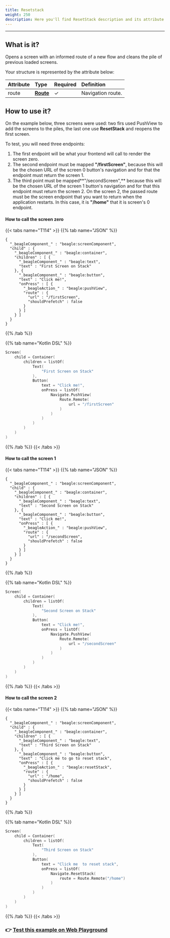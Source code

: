 ```yaml
---
title: Resetstack
weight: 250
description: Here you'll find ResetStack description and its attribute.
---
```


---

## What is it?

Opens a screen with an informed route of a new flow and cleans the pile of previous loaded screens.

Your structure is represented by the attribute below: 

| **Attribute** | Type | Required | Definition |
| :--- | :--- | :--- | :--- |
| route | [**Route**](route/) |           ✓ | Navigation route. |

## How to use it?

On the example below, three screens were used: two firs used PushView to add the screens to the piles, the last one use **ResetStack** and reopens the first screen.

To test, you will need three endpoints: 

1. The first endpoint will be what your frontend will call to render the screen zero. 
2. The second endpoint must be mapped  **"/firstScreen"**, because this will be the chosen URL of the screen 0 button's navigation and for that the endpoint must return the screen 1. 
3. The third point must be mapped**"/secondScreen",** because this will be the chosen URL of the screen 1 button's navigation and for that this endpoint must return the screen 2. On the screen 2, the passed route must be the screen endpoint that you want to return when the application restarts.  In this case, it is  **"/home"** that it is screen's 0 endpoint. 

#### How to call the screen zero <a id="como-chamar-a-tela-zero"></a>

{{< tabs name="T114" >}}
{{% tab name="JSON" %}}
```text
{
  "_beagleComponent_" : "beagle:screenComponent",
  "child" : {
    "_beagleComponent_" : "beagle:container",
    "children" : [ {
      "_beagleComponent_" : "beagle:text",
      "text" : "First Screen on Stack"
    }, {
      "_beagleComponent_" : "beagle:button",
      "text" : "Click me!",
      "onPress" : [ {
        "_beagleAction_" : "beagle:pushView",
        "route" : {
          "url" : "/firstScreen",
          "shouldPrefetch" : false
        }
      } ]
    } ]
  }
}
```
{{% /tab %}}

{{% tab name="Kotlin DSL" %}}
```kotlin
Screen(
    child = Container(
        children = listOf(
            Text(
                "First Screen on Stack"
            ),
            Button(
                text = "Click me!",
                onPress = listOf(
                    Navigate.PushView(
                        Route.Remote(
                            url = "/firstScreen"
                        )
                    )
                )
            )
        )
    )
)
```
{{% /tab %}}
{{< /tabs >}}

#### How to call the screen 1 <a id="como-chamar-a-tela-1"></a>

{{< tabs name="T114" >}}
{{% tab name="JSON" %}}
```text
{
  "_beagleComponent_" : "beagle:screenComponent",
  "child" : {
    "_beagleComponent_" : "beagle:container",
    "children" : [ {
      "_beagleComponent_" : "beagle:text",
      "text" : "Second Screen on Stack"
    }, {
      "_beagleComponent_" : "beagle:button",
      "text" : "Click me!",
      "onPress" : [ {
        "_beagleAction_" : "beagle:pushView",
        "route" : {
          "url" : "/secondScreen",
          "shouldPrefetch" : false
        }
      } ]
    } ]
  }
}
```
{{% /tab %}}

{{% tab name="Kotlin DSL" %}}
```kotlin
Screen(
    child = Container(
        children = listOf(
            Text(
                "Second Screen on Stack"
            ),
            Button(
                text = "Click me!",
                onPress = listOf(
                    Navigate.PushView(
                        Route.Remote(
                            url = "/secondScreen"
                        )
                    )
                )
            )
        )
    )
)
```
{{% /tab %}}
{{< /tabs >}}

#### How to call the screen 2 <a id="como-chamar-a-tela-2"></a>

{{< tabs name="T114" >}}
{{% tab name="JSON" %}}
```text
{
  "_beagleComponent_" : "beagle:screenComponent",
  "child" : {
    "_beagleComponent_" : "beagle:container",
    "children" : [ {
      "_beagleComponent_" : "beagle:text",
      "text" : "Third Screen on Stack"
    }, {
      "_beagleComponent_" : "beagle:button",
      "text" : "Click me to go to reset stack",
      "onPress" : [ {
        "_beagleAction_" : "beagle:resetStack",
        "route" : {
          "url" : "/home",
          "shouldPrefetch" : false
        }
      } ]
    } ]
  }
}
```
{{% /tab %}}

{{% tab name="Kotlin DSL" %}}
```kotlin
Screen(
    child = Container(
        children = listOf(
            Text(
                "Third Screen on Stack"
            ),
            Button(
                text = "Click me  to reset stack",
                onPress = listOf(
                    Navigate.ResetStack(
                        route = Route.Remote("/home")
                    )
                )
            )
        )
    )
)
```
{{% /tab %}}
{{< /tabs >}}

### 👉 [Test this example on Web Playground](https://beagle-playground.netlify.app/#/demo/default-components/button.json)
